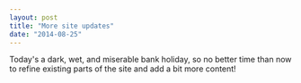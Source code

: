 ```yaml
---
layout: post
title: "More site updates"
date: "2014-08-25"
---
```


Today's a dark, wet, and miserable bank holiday, so no better time than now to refine existing parts of the site and add a bit more content!
